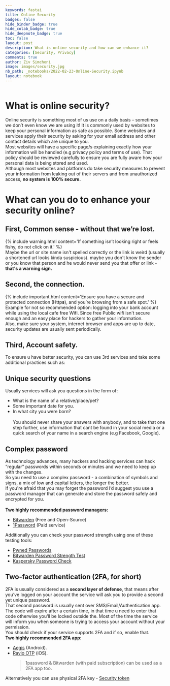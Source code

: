 ```yaml
---
keywords: fastai
title: Online Security
badges: false
hide_binder_badge: true
hide_colab_badge: true
hide_deepnote_badge: true
toc: false
layout: post
description: What is online security and how can we enhance it?
categories: [Security, Privacy]
comments: true
author: Ziv Simchoni
image: images/security.jpg
nb_path: _notebooks/2022-02-23-Online-Security.ipynb
layout: notebook
---
```


<!--
#################################################
### THIS FILE WAS AUTOGENERATED! DO NOT EDIT! ###
#################################################
# file to edit: _notebooks/2022-02-23-Online-Security.ipynb
-->

<div class="container" id="notebook-container">
        
<div class="cell border-box-sizing text_cell rendered"><div class="inner_cell">
<div class="text_cell_render border-box-sizing rendered_html">
<p><!-- Image Cell -->
<img src="/Z-Guides/images/copied_from_nb/../images/security.jpg" alt=""></p>

</div>
</div>
</div>
<div class="cell border-box-sizing text_cell rendered"><div class="inner_cell">
<div class="text_cell_render border-box-sizing rendered_html">
<h1 id="What-is-online-security?">What is online security?<a class="anchor-link" href="#What-is-online-security?"> </a></h1><p>Online security is something most of us use on a daily basis – sometimes we don’t even know we are using it! It is commonly used by websites to keep your personal information as safe as possible. Some websites and services apply their security by asking for your email address and other contact details which are unique to you.<br>
Most websites will have a specific page/s explaining exactly how your information will be handled (e.g privacy policy and terms of use). That policy should be reviewed carefully to ensure you are fully aware how your personal data is being stored and used.<br>
Although most websites and platforms do take security measures to prevent your information from leaking out of their servers and from unauthorized access, <strong>no system is 100% secure.</strong></p>
<h1 id="What-can-you-do-to-enhance-your-security-online?">What can you do to enhance your security online?<a class="anchor-link" href="#What-can-you-do-to-enhance-your-security-online?"> </a></h1><h2 id="First,-Common-sense---without-that-we&#8217;re-lost."><strong>First, Common sense - without that we&#8217;re lost.</strong><a class="anchor-link" href="#First,-Common-sense---without-that-we&#8217;re-lost."> </a></h2><p>{% include warning.html content='If something isn&#8217;t looking right or feels fishy, do not click on it.' %}<br>Maybe the url or site name isn't spelled correctly or the link is weird (usually a shortened url looks kinda suspicious). maybe you don't know the sender or you know that person and he would never send you that offer or link - <strong>that's a warning sign.</strong></p>
<h2 id="Second,-the-connection."><strong>Second, the connection.</strong><a class="anchor-link" href="#Second,-the-connection."> </a></h2><p>{% include important.html content='Ensure you have a secure and protected connection (Http<strong>s</strong>), and you&#8217;re browsing from a safe spot.' %}<br>Example for not so recommended option: logging into your bank account while using the local cafe free Wifi. Since free Public wifi isn't secure enough and an easy place for hackers to gather your information.<br>
Also, make sure your system, internet browser and apps are up to date, security updates are usually sent periodically.</p>
<h2 id="Third,-Account-safety."><strong>Third, Account safety.</strong><a class="anchor-link" href="#Third,-Account-safety."> </a></h2><p>To ensure u have better security, you can use 3rd services and take some additional practices such as:<br></p>
<h2 id="Unique-security-questions">Unique security questions<a class="anchor-link" href="#Unique-security-questions"> </a></h2><p>Usually services will ask you questions in the form of:</p>
<ul>
<li>What is the name of a relative/place/pet?</li>
<li>Some important date for you.</li>
<li>In what city you were born?<br>
<br>
You should never share your answers with anybody, and to take that one step further, use information that cant be found in your social media or a quick search of your name in a search engine (e.g Facebook, Google).
<br></li>
</ul>
<h2 id="Complex-password">Complex password<a class="anchor-link" href="#Complex-password"> </a></h2><p>As technology advances, many hackers and hacking services can hack “regular” passwords within seconds or minutes and we need to keep up with the changes.<br>
So you need to use a complex password - a combination of symbols and signs, a mix of low and capital letters, the longer the better.<br>
If you're afraid that you may forget the password I’d suggest you use a password manager that can generate and store the password safely and encrypted for you.<br><br>
<strong>Two highly recommended password managers:</strong></p>
<ul>
<li><a href="https://bitwarden.com">Bitwarden</a> (Free and Open-Source)</li>
<li><a href="https://1password.com">1Password</a> (Paid service)</li>
</ul>
<p>Additionally you can check your password strength using one of these testing tools:</p>
<ul>
<li><a href="https://haveibeenpwned.com/Passwords">Pwned Passwords</a></li>
<li><a href="https://bitwarden.com/password-strength">Bitwarden Password Strength Test</a></li>
<li><a href="https://password.kaspersky.com">Kaspersky Password Check</a></li>
</ul>
<h2><strong>Two-factor authentication</strong> (2FA, for short)<br></h2>
<p>2FA is usually considered as a <strong>second layer of defense</strong>, that means after you’ve logged on your account the service will ask you to provide a second yet unique password.<br>
That second password is usually sent over SMS/Email/Authentication app.<br>
The code will expire after a certain time, in that time u need to enter that code otherwise you’ll be locked outside the. Most of the time the service will inform you when someone is trying to access your account without your permission.<br>
You should check if your service supports 2FA and if so, enable that.<br>
<strong>Two highly recommended 2FA app:</strong></p>
<ul>
<li><a href="https://getaegis.app">Aegis</a> (Android).</li>
<li><a href="https://apps.apple.com/app/raivo-otp/id1459042137">Ravio OTP</a> (iOS).<br><blockquote><p>1password &amp; Bitwarden (with paid subscription) can be used as a 2FA app too.</p>
</blockquote>
</li>
</ul>
<p>Alternatively you can use physical 2FA key - <a href="https://en.wikipedia.org/wiki/Security_token">Security token</a></p>

</div>
</div>
</div>
<div class="cell border-box-sizing text_cell rendered"><div class="inner_cell">
<div class="text_cell_render border-box-sizing rendered_html">
<!-- Sources: 
https://www.cybersmile.org/what-we-do/advice-help/online-security
https://www.mcafee.com/enterprise/en-us/security-awareness/cybersecurity/what-is-internet-security.html
https://mind-core.com/blogs/cybersecurity/5-types-of-cyber-security/
https://en.wikipedia.org/wiki/Multi-factor_authentication
https://en.wikipedia.org/wiki/Security_token
https://authy.com/what-is-2fa/
https://bitwarden.com/
https://1password.com/

password strength:
https://passwordmonster.com/
Pwned Passwords
BitWarden Password Strength Test
Kaspersky Password Check-->
</div>
</div>
</div>
<div class="cell border-box-sizing text_cell rendered"><div class="inner_cell">
<div class="text_cell_render border-box-sizing rendered_html">
<p><br><br>
What did you take from the article and assimilate into your online life?<br>
Leave a comment below.<br>
{% include note.html content='Disclaimer, none of the links is affiliated. It&#8217;s just my personal preference.' %}</p>

</div>
</div>
</div>
</div>
 

